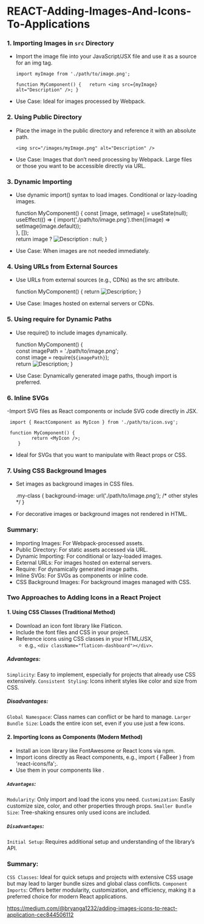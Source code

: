 # REACT-Adding-Images-And-Icons-To-Applications

### 1. Importing Images in `src` Directory
- Import the image file into your JavaScript/JSX file and use it as a source for an img tag.

      import myImage from './path/to/image.png';  

      function MyComponent() {   return <img src={myImage} alt="Description" />; }
- Use Case: Ideal for images processed by Webpack.

### 2. Using Public Directory
- Place the image in the public directory and reference it with an absolute path.

      <img src="/images/myImage.png" alt="Description" />
- Use Case: Images that don’t need processing by Webpack. Large files or those you want to be accessible directly via URL.

### 3. Dynamic Importing
- Use dynamic import() syntax to load images. Conditional or lazy-loading images.

    function MyComponent() {
      const [image, setImage] = useState(null);     
            useEffect(() => {     import('./path/to/image.png').then((image) 
                          => setImage(image.default));  \
             }, []);      
       return image ? <img src={image} alt="Description" /> : null;
    }
- Use Case: When images are not needed immediately.

### 4. Using URLs from External Sources
- Use URLs from external sources (e.g., CDNs) as the src attribute.

   function MyComponent() {
       return <img src="https://example.com/path/to/image.png" alt="Description" />;
    }
- Use Case: Images hosted on external servers or CDNs.

### 5. Using require for Dynamic Paths
- Use require() to include images dynamically. 

    function MyComponent() {   
       const imagePath = './path/to/image.png';  
       const image = require(`${imagePath}`);      
           return <img src={image} alt="Description" />; 
    }
- Use Case: Dynamically generated image paths, though import is preferred.

### 6. Inline SVGs
-Import SVG files as React components or include SVG code directly in JSX.

     import { ReactComponent as MyIcon } from './path/to/icon.svg';  
     
     function MyComponent() { 
             return <MyIcon />;
        }
- Ideal for SVGs that you want to manipulate with React props or CSS.

### 7. Using CSS Background Images
- Set images as background images in CSS files.

     .my-class {
          background-image: url('./path/to/image.png');
            /* other styles */
      }
- For decorative images or background images not rendered in HTML.

### Summary:
- Importing Images: For Webpack-processed assets.
- Public Directory: For static assets accessed via URL.
- Dynamic Importing: For conditional or lazy-loaded images.
- External URLs: For images hosted on external servers.
- Require: For dynamically generated image paths.
- Inline SVGs: For SVGs as components or inline code.
- CSS Background Images: For background images managed with CSS.

### Two Approaches to Adding Icons in a React Project
#### 1. Using CSS Classes (Traditional Method)
- Download an icon font library like Flaticon.
- Include the font files and CSS in your project.
- Reference icons using CSS classes in your HTML/JSX,
    - e.g., `<div className="flaticon-dashboard"></div>`.
##### Advantages:
`Simplicity`: Easy to implement, especially for projects that already use CSS extensively.
`Consistent Styling`: Icons inherit styles like color and size from CSS.
##### Disadvantages:
`Global Namespace`: Class names can conflict or be hard to manage.
`Larger Bundle Size`: Loads the entire icon set, even if you use just a few icons.
#### 2. Importing Icons as Components (Modern Method)
- Install an icon library like FontAwesome or React Icons via npm.
- Import icons directly as React components, e.g., import { FaBeer } from 'react-icons/fa';.
- Use them in your components like <FaBeer />.
##### `Advantages`:
`Modularity`: Only import and load the icons you need.
`Customization`: Easily customize size, color, and other properties through props.
`Smaller Bundle Size`: Tree-shaking ensures only used icons are included.
##### `Disadvantages`:
`Initial Setup`: Requires additional setup and understanding of the library’s API.
### Summary:
`CSS Classes`: Ideal for quick setups and projects with extensive CSS usage but may lead to larger bundle sizes and global class conflicts.
`Component Imports`: Offers better modularity, customization, and efficiency, making it a preferred choice for modern React applications.

https://medium.com/@bryanga1232/adding-images-icons-to-react-application-cec844506112
